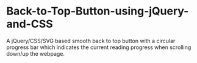# Back-to-Top-Button-using-jQuery-and-CSS
A jQuery/CSS/SVG based smooth back to top button with a circular progress bar which indicates the current reading progress when scrolling down/up the webpage.
